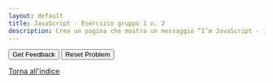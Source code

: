 ```yaml
---
layout: default
title: JavaScript - Esercizio gruppo 1 n. 2
description: Crea un pagina che mostra un messaggio “I’m JavaScript - Internal” mediante un alert contenuto in uno script esterno.
---
```


<div id="js_esgroup1_2-sortableTrash" class="sortable-code"></div> 
<div id="js_esgroup1_2-sortable" class="sortable-code"></div> 
<div style="clear:both;"></div> 
<p> 
    <input id="js_esgroup1_2-feedbackLink" value="Get Feedback" type="button" /> 
    <input id="js_esgroup1_2-newInstanceLink" value="Reset Problem" type="button" /> 
</p> 
<script type="text/javascript"> 
(function(){
  var initial = "&lt;!DOCTYPE html&gt;\n" +
    "&lt;html&gt;\n" +
    "&lt;head&gt;\n" +
    "  &lt;meta charset=&quot;UTF-8&quot;&gt;\n" +
    "  &lt;title&gt;External JS&lt;/title&gt;\n" +
    "&lt;/head&gt;\n" +
    "&lt;body&gt;\n" +
    "  &lt;script src=&quot;script.js&quot;&gt;&lt;/script&gt;\n" +
    "&lt;/body&gt;\n" +
    "&lt;/html&gt;";
  var parsonsPuzzle = new ParsonsWidget({
    "sortableId": "js_esgroup1_2-sortable",
    "max_wrong_lines": 10,
    "grader": ParsonsWidget._graders.LineBasedGrader,
    "exec_limit": 2500,
    "can_indent": true,
    "x_indent": 50,
    "lang": "en",
    "show_feedback": true,
    "trashId": "js_esgroup1_2-sortableTrash"
  });
  parsonsPuzzle.init(initial);
  parsonsPuzzle.shuffleLines();
  $("#js_esgroup1_2-newInstanceLink").click(function(event){ 
      event.preventDefault(); 
      parsonsPuzzle.shuffleLines(); 
  }); 
  $("#js_esgroup1_2-feedbackLink").click(function(event){ 
      event.preventDefault(); 
      parsonsPuzzle.getFeedback(); 
  }); 
})(); 
</script>

[Torna all'indice](../../../index.markdown)